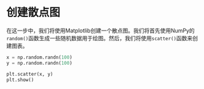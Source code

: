 # 创建散点图

在这一步中，我们将使用Matplotlib创建一个散点图。我们将首先使用NumPy的`random()`函数生成一些随机数据用于绘图。然后，我们将使用`scatter()`函数来创建图表。

```python
x = np.random.randn(100)
y = np.random.randn(100)

plt.scatter(x, y)
plt.show()
```
